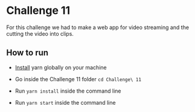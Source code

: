 # Challenge 11 #

For this challenge we had to make a web app for video streaming and the cutting the video into clips.

## How to run ##

* [Install](https://yarnpkg.com/lang/en/docs/install/) yarn globally on your machine

* Go inside the Challenge 11 folder ```cd Challenge\ 11```

* Run ```yarn install``` inside the command line

* Run ```yarn start``` inside the command line
